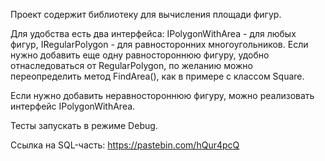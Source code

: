 Проект содержит библиотеку для вычисления площади фигур.

Для удобства есть два интерфейса: IPolygonWithArea - для любых фигур, IRegularPolygon - для равносторонних многоугольников.
Если нужно добавить еще одну равностороннюю фигуру, удобно отнаследоваться от RegularPolygon, по желанию можно переопределить метод FindArea(), как в примере с классом Square.

Если нужно добавить неравностороннюю фигуру, можно реализовать интерфейс IPolygonWithArea.

Тесты запускать в режиме Debug.

Ссылка на SQL-часть: https://pastebin.com/hQur4pcQ
